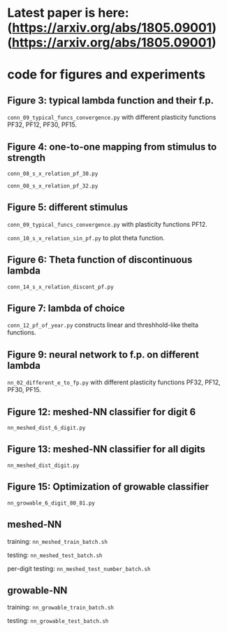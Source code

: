 # Latest paper is here: (https://arxiv.org/abs/1805.09001)(https://arxiv.org/abs/1805.09001)
# code for figures and experiments

## Figure 3: typical lambda function and their f.p.

`conn_09_typical_funcs_convergence.py` with different plasticity functions PF32, PF12, PF30, PF15.

## Figure 4: one-to-one mapping from stimulus to strength

`conn_08_s_x_relation_pf_30.py`

`conn_08_s_x_relation_pf_32.py`

## Figure 5: different stimulus

`conn_09_typical_funcs_convergence.py` with  plasticity functions PF12.

`conn_10_s_x_relation_sin_pf.py` to plot theta function.

## Figure 6: Theta function of discontinuous lambda

`conn_14_s_x_relation_discont_pf.py`

## Figure 7: lambda of choice

`conn_12_pf_of_year.py` constructs linear and threshhold-like thelta functions.

## Figure 9: neural network to f.p. on different lambda

`nn_02_different_e_to_fp.py` with different plasticity functions PF32, PF12, PF30, PF15.

## Figure 12: meshed-NN classifier for digit 6

`nn_meshed_dist_6_digit.py`

## Figure 13: meshed-NN classifier for all digits

`nn_meshed_dist_digit.py`

## Figure 15: Optimization of growable classifier

`nn_growable_6_digit_80_81.py`

## meshed-NN

training: `nn_meshed_train_batch.sh`

testing: `nn_meshed_test_batch.sh`

per-digit testing: `nn_meshed_test_number_batch.sh`

## growable-NN

training: `nn_growable_train_batch.sh`

testing: `nn_growable_test_batch.sh`
